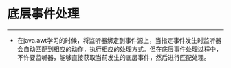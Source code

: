 # 底层事件处理

-----

* 在java.awt学习的时候，将监听器绑定到事件源上，当指定事件发生时监听器会自动匹配到相应的动作，执行相应的处理方式。但在底层事件处理过程中，不许要监听器，能够直接获取当前发生的底层事件，然后进行匹配处理。
